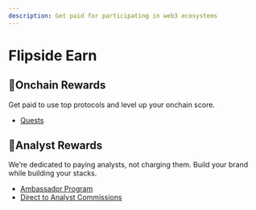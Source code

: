 ```yaml
---
description: Get paid for participating in web3 ecosystems
---
```


# Flipside Earn

## 🥇Onchain Rewards

Get paid to use top protocols and level up your onchain score.

* [Quests](onchain-rewards/quests.md)

## 🌲Analyst Rewards

We’re dedicated to paying analysts, not charging them. Build your brand while building your stacks.

* [Ambassador Program ](analyst-rewards/ambassador-program.md)
* [Direct to Analyst Commissions](analyst-rewards/direct-to-analyst-commissions.md)



